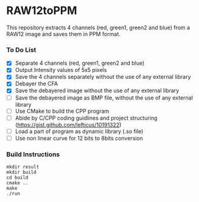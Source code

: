 # RAW12toPPM
This repository extracts 4 channels (red, green1, green2 and blue) from a RAW12 image and saves them in PPM format. 

### To Do List
- [x] Separate 4 channels (red, green1, green2 and blue)
- [x] Output Intensity values of 5x5 pixels
- [x] Save the 4 channels separately without the use of any external library
- [x] Debayer the CFA
- [x] Save the debayered image without the use of any external library
- [ ] Save the debayered image as BMP file, without the use of any external library
- [ ] Use CMake to build the CPP program
- [ ] Abide by C/CPP coding guidlines and project structuring (https://gist.github.com/lefticus/10191322)
- [ ] Load a part of program as dynamic library (.so file)
- [ ] Use non linear curve for 12 bits to 8bits conversion

### Build Instructions
```
mkdir result
mkdir build
cd build
cmake ..
make
./run
```
